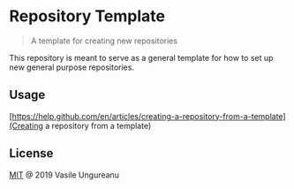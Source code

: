# Repository Template

> A template for creating new repositories

This repository is meant to serve as a general template for how to set up new general purpose repositories.

## Usage

[https://help.github.com/en/articles/creating-a-repository-from-a-template](Creating a repository from a template)

License
-------

[MIT](LICENSE) @ 2019 Vasile Ungureanu
